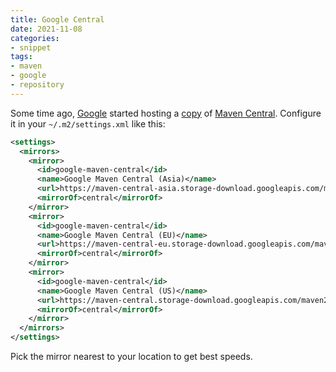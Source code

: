 ```yaml
---
title: Google Central
date: 2021-11-08
categories:
- snippet
tags:
- maven
- google
- repository
---
```


Some time ago, [Google](https://www.google.com/) started hosting a [copy](https://storage-download.googleapis.com/maven-central/index.html) of [Maven Central](https://search.maven.org/). Configure it in your `~/.m2/settings.xml` like this:

```xml
<settings>
  <mirrors>
    <mirror>
      <id>google-maven-central</id>
      <name>Google Maven Central (Asia)</name>
      <url>https://maven-central-asia.storage-download.googleapis.com/maven2/</url>
      <mirrorOf>central</mirrorOf>
    </mirror>
    <mirror>
      <id>google-maven-central</id>
      <name>Google Maven Central (EU)</name>
      <url>https://maven-central-eu.storage-download.googleapis.com/maven2/</url>
      <mirrorOf>central</mirrorOf>
    </mirror>
    <mirror>
      <id>google-maven-central</id>
      <name>Google Maven Central (US)</name>
      <url>https://maven-central.storage-download.googleapis.com/maven2/</url>
      <mirrorOf>central</mirrorOf>
    </mirror>
  </mirrors>
</settings>
```

Pick the mirror nearest to your location to get best speeds.
